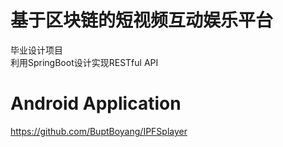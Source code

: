 # 基于区块链的短视频互动娱乐平台  
毕业设计项目  
利用SpringBoot设计实现RESTful API  
# Android Application  
https://github.com/BuptBoyang/IPFSplayer
